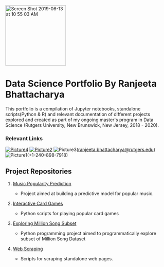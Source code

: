 <img width="188" alt="Screen Shot 2019-06-13 at 10 55 03 AM" src="https://user-images.githubusercontent.com/38989399/59447282-fda9fa00-8dd0-11e9-9c8b-75208eedaf0d.png">

# Data Science Portfolio By Ranjeeta Bhattacharya

This portfolio is a compilation of Jupyter notebooks, standalone scripts(Python & R) and relevant documentation of different projects explored and created as part of my ongoing master's program in Data Science (Rutgers University, New Brunswick, New Jersey, 2018 - 2020). 

### Relevant Links

[![Picture4](https://user-images.githubusercontent.com/38989399/59462934-c2202780-8df2-11e9-9c2c-90c0c54d4f8e.png)](https://www.linkedin.com/in/ranjeeta-bhattacharya-91177b5/)  [![Picture2](https://user-images.githubusercontent.com/38989399/59463005-eb40b800-8df2-11e9-9bf3-509354dcfcdd.png)](https://github.com/ranjeetabh)  ![Picture3](https://user-images.githubusercontent.com/38989399/59463096-29d67280-8df3-11e9-8b8c-32a055d3d8b1.png)(<ranjeeta.bhattacharya@rutgers.edu>)  ![Picture1](https://user-images.githubusercontent.com/38989399/59463146-4bcff500-8df3-11e9-9e40-4eed68d03518.png)(+1-240-898-7918)

## Project Repositories

1) [Music Popularity Prediction](https://github.com/ranjeetabh/Hit_Song_Science_-Music_Popularity_Prediction-) 

   - Project aimed at building a predictive model for popular music.

2) [Interactive Card Games](https://github.com/ranjeetabh/Card-Games)

   - Python scripts for playing popular card games

3) [Exploring Million Song Subset](https://github.com/ranjeetabh/Explore_Million_Song_Subset)

   - Python programming project aimed to programmatically explore subset of Million Song Dataset

4) [Web Scraping](https://github.com/ranjeetabh/Web-Scraping)

   - Scripts for scraping standalone web pages.
